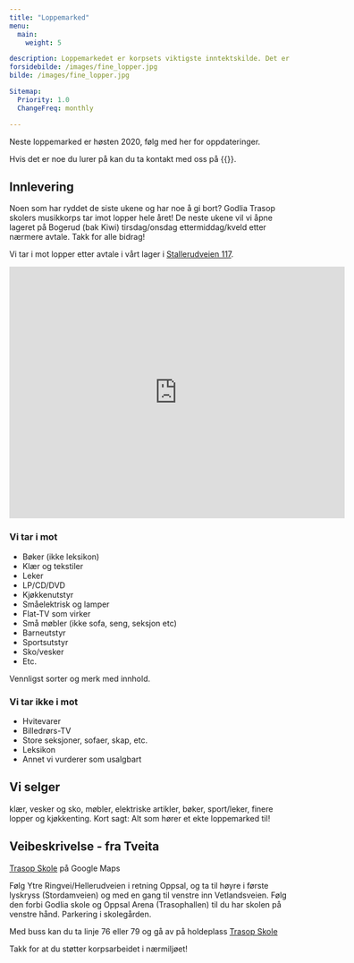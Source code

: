 ```yaml
---
title: "Loppemarked"
menu:
  main:
    weight: 5

description: Loppemarkedet er korpsets viktigste inntektskilde. Det er kjent for å være trivelig og ryddig med et stort utvalg av klær og leker, bøker, kunst, finlopper, sport med mer - pluss cafe med pølser og burgere, drikke og kaker. Vi samler inn lopper gjennom hele året.
forsidebilde: /images/fine_lopper.jpg
bilde: /images/fine_lopper.jpg

Sitemap:
  Priority: 1.0
  ChangeFreq: monthly

---
```


Neste loppemarked er høsten 2020, følg med her for oppdateringer.

Hvis det er noe du lurer på kan du ta kontakt med oss på {{<email loppemarked>}}.

## Innlevering

Noen som har ryddet de siste ukene og har noe å gi bort? Godlia Trasop skolers musikkorps tar imot lopper hele året!
De neste ukene vil vi åpne lageret på Bogerud (bak Kiwi) tirsdag/onsdag ettermiddag/kveld etter nærmere avtale.
Takk for alle bidrag!

Vi tar i mot lopper etter avtale i vårt lager i [Stallerudveien 117](https://goo.gl/maps/ySm194Yt4MN2).

<iframe src="https://www.google.com/maps/embed?pb=!1m18!1m12!1m3!1d2002.3976339757041!2d10.84076311609445!3d59.875747681853376!2m3!1f0!2f0!3f0!3m2!1i1024!2i768!4f13.1!3m3!1m2!1s0x46416f5c862f43ad%3A0x7abbca3ab637596a!2sStallerudveien+117%2C+0693+Oslo!5e0!3m2!1sno!2sno!4v1551210189295" width="600" height="450" frameborder="0" style="border:0" allowfullscreen></iframe>

### Vi tar i mot

- Bøker (ikke leksikon)
- Klær og tekstiler
- Leker
- LP/CD/DVD
- Kjøkkenutstyr
- Småelektrisk og lamper
- Flat-TV som virker
- Små møbler (ikke sofa, seng, seksjon etc)
- Barneutstyr
- Sportsutstyr
- Sko/vesker
- Etc.

Vennligst sorter og merk med innhold.

### Vi tar ikke i mot

- Hvitevarer
- Billedrørs-TV
- Store seksjoner, sofaer, skap, etc.
- Leksikon
- Annet vi vurderer som usalgbart

## Vi selger

klær, vesker og sko, møbler, elektriske artikler, bøker, sport/leker, finere
lopper og kjøkkenting. Kort sagt: Alt som hører et ekte loppemarked til!

## Veibeskrivelse - fra Tveita

[Trasop Skole](https://www.google.com/maps/place/Trasop+skole/@59.904898,10.8484054,17z/data=!3m1!4b1!4m5!3m4!1s0x46416f9d491d3505:0x9abf56f5b7e8c94!8m2!3d59.9048953!4d10.8505994) på Google Maps

Følg Ytre Ringvei/Hellerudveien i retning Oppsal, og ta til høyre i første
lyskryss (Stordamveien) og med en gang til venstre inn Vetlandsveien. Følg den
forbi Godlia skole og Oppsal Arena (Trasophallen) til du har skolen på venstre
hånd. Parkering i skolegården.

Med buss kan du ta linje 76 eller 79 og gå av på holdeplass [Trasop Skole](https://ruter.no/reiseplanlegger/Stoppested/(3011551)Trasop%20skole%20(Oslo)/Avganger/#st:1,sp:0,bp:0)

Takk for at du støtter korpsarbeidet i nærmiljøet!
